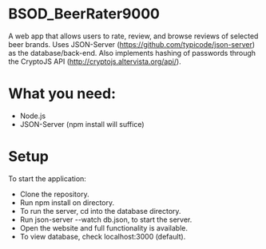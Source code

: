 # BSOD_BeerRater9000
A web app that allows users to rate, review, and browse reviews of selected beer brands.
Uses JSON-Server (https://github.com/typicode/json-server) as the database/back-end.
Also implements hashing of passwords through the CryptoJS API (http://cryptojs.altervista.org/api/).

# What you need:
* Node.js
* JSON-Server (npm install will suffice)

# Setup
To start the application:
* Clone the repository.
* Run npm install on directory.
* To run the server, cd into the database directory.
* Run json-server --watch db.json, to start the server.
* Open the website and full functionality is available.
* To view database, check localhost:3000 (default).
